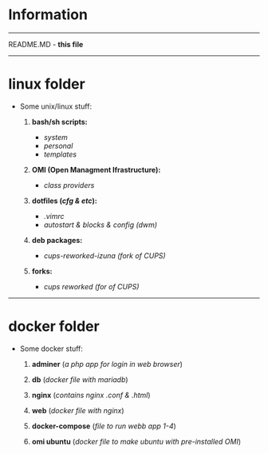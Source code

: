 # Information
***
README.MD - **this file**
***
# linux folder

+ Some unix/linux stuff:
    1. **bash/sh scripts:**
        - *system*
        - *personal*
        - *templates*

    2. **OMI (**Open Managment Ifrastructure**):**
        - *class providers*

    3. **dotfiles (*cfg & etc*):**
        - *.vimrc*
        - *autostart & blocks & config (*dwm*)*

    4. **deb packages:**
        - *cups-reworked-izuna (*fork of CUPS*)*

    5. **forks:**
        - *cups reworked (*for of CUPS*)*
***
# docker folder

+ Some docker stuff:

    1. **adminer** (*a php app for login in web browser*)

    2. **db** (*docker file with mariadb*)

    3. **nginx** (*contains nginx .conf & .html*)

    4. **web** (*docker file with nginx*)

    5. **docker-compose** (*file to run webb app 1-4*)

    6. **omi ubuntu** (*docker file to make ubuntu with pre-installed OMI*) 

